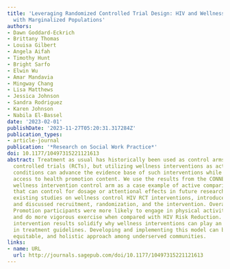 ```yaml
---
title: 'Leveraging Randomized Controlled Trial Design: HIV and Wellness Interventions
  with Marginalized Populations'
authors:
- Dawn Goddard-Eckrich
- Brittany Thomas
- Louisa Gilbert
- Angela Aifah
- Timothy Hunt
- Bright Sarfo
- Elwin Wu
- Amar Mandavia
- Mingway Chang
- Lisa Matthews
- Jessica Johnson
- Sandra Rodriguez
- Karen Johnson
- Nabila El-Bassel
date: '2023-02-01'
publishDate: '2023-11-27T05:20:31.317284Z'
publication_types:
- article-journal
publication: '*Research on Social Work Practice*'
doi: 10.1177/10497315221121613
abstract: Treatment as usual has historically been used as control arms for randomized
  controlled trials (RCTs), but utilizing wellness interventions as active comparison
  conditions can advance the evidence base of such interventions while increasing
  access to health promotion content. We use the results from the CONNECT 2 RCT's
  wellness intervention control arm as a case example of active comparison conditions
  that can control for dosage or attentional effects in future research. We summarized
  existing studies on wellness control HIV RCT interventions, introduced CONNECT 2,
  and discussed recruitment, randomization, and the intervention. Overall, Wellness
  Promotion participants were more likely to engage in physical activity, eat healthier,
  and do more vigorous exercise when compared with HIV Risk Reduction. CONNECT 2 Wellness
  intervention results solidify why wellness interventions can play an important role
  in treatment guidelines. Developing and implementing this model can be a more ethical,
  equitable, and holistic approach among underserved communities.
links:
- name: URL
  url: http://journals.sagepub.com/doi/10.1177/10497315221121613
---
```

